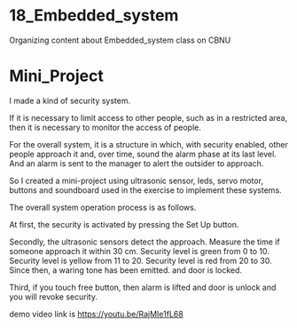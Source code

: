 # 18_Embedded_system

Organizing content about Embedded_system class on CBNU

# Mini_Project

I made a kind of security system.

If it is necessary to limit access to other people, such as in a restricted area, then it is necessary to monitor the access of people. 

For the overall system, it is a structure in which, with security enabled, other people approach it and, over time, sound the alarm phase at its last level. And an alarm is sent to the manager to alert the outsider to approach. 

So I created a mini-project using ultrasonic sensor, leds, servo motor, buttons and soundboard used in the exercise to implement these systems.

The overall system operation process is as follows.

At first, the security is activated by pressing the Set Up button.

Secondly, the ultrasonic sensors detect the approach. Measure the time if someone approach it within 30 cm. Security level is green from 0 to 10. Security level is yellow from 11 to 20. Security level is red from 20 to 30. Since then, a waring tone has been emitted. and door is locked.

Third, if you touch free button, then alarm is lifted and door is unlock and you will revoke security.

demo video link is https://youtu.be/RajMIe1fL68
